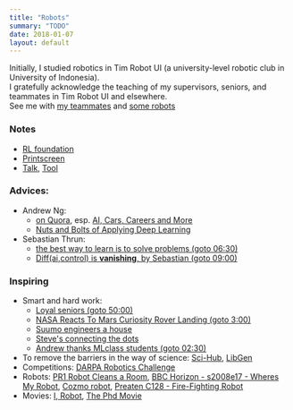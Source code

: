 ```yaml
---
title: "Robots"
summary: "TODO"
date: 2018-01-07
layout: default
---
```


Initially, I studied robotics in Tim Robot UI (a university-level robotic club in University of Indonesia). <br />
I gratefully acknowledge the teaching of my supervisors, seniors, and teammates in Tim Robot UI and elsewhere. <br />
See me with [my teammates](https://photos.app.goo.gl/7ChgnYcrqtAY2ieJ2) and [some robots](https://photos.app.goo.gl/soMObj1VDShBW1sL2)

### Notes
* [RL foundation](https://github.com/tttor/rl-foundation)
* [Printscreen](https://photos.app.goo.gl/p2xnILiK5HJ1l4S52)
* [Talk](https://github.com/tttor/talk), [Tool](https://github.com/tttor/tool)

### Advices:
* Andrew Ng:
  * [on Quora](https://www.quora.com/profile/Andrew-Ng), esp. [AI, Cars, Careers and More](https://www.quora.com/session/Andrew-Ng/1)
  * [Nuts and Bolts of Applying Deep Learning](https://www.youtube.com/watch?v=F1ka6a13S9I&feature=share)
* Sebastian Thrun:
  * [the best way to learn is to solve problems (goto 06:30)](https://www.youtube.com/watch?v=Y6LF-_-pMgI)
  * [Diff(ai,control) is **vanishing**, by Sebastian (goto 09:00)](https://www.youtube.com/watch?v=XF_ACsJiz64)
  
### Inspiring
* Smart and hard work:
  * [Loyal seniors (goto 50:00)](https://www.youtube.com/watch?v=qMgGqHo8nsg)
  * [NASA Reacts To Mars Curiosity Rover Landing (goto 3:00)](https://www.youtube.com/watch?v=svUJdzMHwmM)
  * [Suumo engineers a house](https://www.facebook.com/adobomagazine/videos/10154217936341758/?hc_ref=ARQPbYFzKwLiSCy2j41DfWU34THIdw_-cf_wfakDndSMSECDuX_YcKY8Ep6KPKttqdw)
  * [Steve's connecting the dots](https://www.youtube.com/watch?v=UF8uR6Z6KLc)
  * [Andrew thanks MLclass students (goto 02:30)](https://www.youtube.com/watch?v=Qz41Q89cHGM&list=PLVJA7edNhnRTYqqW5zIj0gkVmxWnkXqTP&index=107)
* To remove the barriers in the way of science: [Sci-Hub](https://en.wikipedia.org/wiki/Sci-Hub), [LibGen](https://en.wikipedia.org/wiki/Library_Genesis)
* Competitions: [DARPA Robotics Challenge](https://spectrum.ieee.org/automaton/robotics/humanoids/drc-finals-course)
* Robots: [PR1 Robot Cleans a Room](https://www.youtube.com/watch?v=jJ4XtyMoxIA), [BBC Horizon - s2008e17 - Wheres My Robot](https://ok.ru/video/281973623525), [Cozmo robot](https://www.youtube.com/watch?time_continue=17&v=ldi1NCpe2Aw), [Preaten C128 - Fire-Fighting Robot](https://www.youtube.com/watch?v=HcHZ694psGw)
* Movies: [I, Robot](https://en.wikipedia.org/wiki/I,_Robot_(film)), [The Phd Movie](https://phdmovie.com/)
